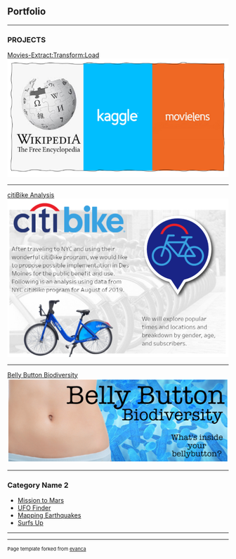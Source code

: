 ## Portfolio

---

### PROJECTS 

[Movies-Extract:Transform:Load](https://github.com/boyerjason700/MoviesETL)
<img src="images/Movies.PNG?raw=true"/>

---
[citiBike Analysis](https://boyerjason700.github.io/Bike_Sharing/)
<img src="images/citi.PNG?raw=true"/>

---
[Belly Button Biodiversity](https://boyerjason700.github.io/Belly_Button_Biodiversity/)
<img src="images/bbb.PNG?raw=true"/>

---

### Category Name 2

- [Mission to Mars](https://github.com/boyerjason700/Mission_to_Mars)
- [UFO Finder](https://boyerjason700.github.io/UFOs/)
- [Mapping Earthquakes](https://github.com/boyerjason700/Mapping_Earthquakes)
- [Surfs Up](https://github.com/boyerjason700/Surfs_up)
<!-- - [Project 5 Title](http://example.com/) -->

---




---
<p style="font-size:11px">Page template forked from <a href="https://github.com/evanca/quick-portfolio">evanca</a></p>
<!-- Remove above link if you don't want to attibute -->
